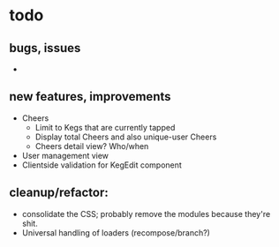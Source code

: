 # todo


## bugs, issues

-


## new features, improvements

- Cheers
  - Limit to Kegs that are currently tapped
  - Display total Cheers and also unique-user Cheers
  - Cheers detail view? Who/when
- User management view
- Clientside validation for KegEdit component

## cleanup/refactor:

- consolidate the CSS; probably remove the modules because they're shit.
- Universal handling of loaders (recompose/branch?)
